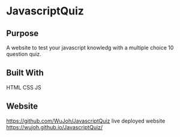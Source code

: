 # JavascriptQuiz

## Purpose
A website to test your javascript knowledg with a multiple choice 10 question quiz.

## Built With
HTML
CSS
JS

## Website
https://github.com/WuJoh/JavascriptQuiz
live deployed website
https://wujoh.github.io/JavascriptQuiz/
